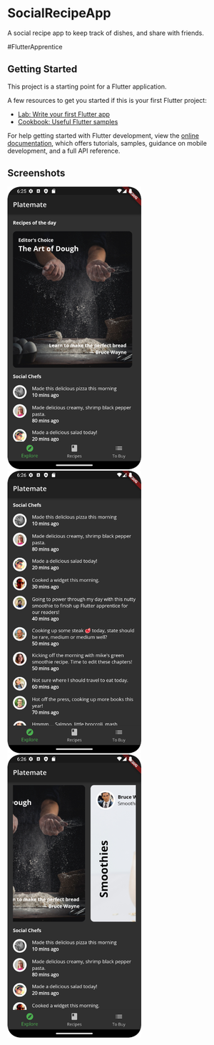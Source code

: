 # SocialRecipeApp

A social recipe app to keep track of dishes, and share with friends.

#FlutterApprentice

## Getting Started

This project is a starting point for a Flutter application.

A few resources to get you started if this is your first Flutter project:

- [Lab: Write your first Flutter app](https://docs.flutter.dev/get-started/codelab)
- [Cookbook: Useful Flutter samples](https://docs.flutter.dev/cookbook)

For help getting started with Flutter development, view the
[online documentation](https://docs.flutter.dev/), which offers tutorials,
samples, guidance on mobile development, and a full API reference.

## Screenshots

<img src="./assets/S1.png" alt="screenshot" width="300"/>
<img src="./assets/S2.png" alt="screenshot" width="300"/>
<img src="./assets/S3.png" alt="screenshot" width="300"/>
